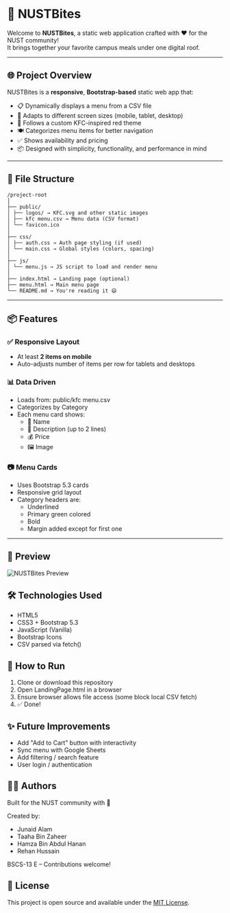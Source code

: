 # 🍔 NUSTBites

Welcome to **NUSTBites**, a static web application crafted with ❤️ for the NUST community!  
It brings together your favorite campus meals under one digital roof.

---

## 🌐 Project Overview

NUSTBites is a **responsive**, **Bootstrap-based** static web app that:

- 📋 Dynamically displays a menu from a CSV file
- 📱 Adapts to different screen sizes (mobile, tablet, desktop)
- 🎨 Follows a custom KFC-inspired red theme
- 🍽️ Categorizes menu items for better navigation
- ✅ Shows availability and pricing
- 📦 Designed with simplicity, functionality, and performance in mind

---

## 📁 File Structure

```
/project-root
│
├── public/
│ ├── logos/ → KFC.svg and other static images
│ ├── kfc menu.csv → Menu data (CSV format)
│ └── favicon.ico
│
├── css/
│ ├── auth.css → Auth page styling (if used)
│ └── main.css → Global styles (colors, spacing)
│
├── js/
│ └── menu.js → JS script to load and render menu
│
├── index.html → Landing page (optional)
├── menu.html → Main menu page
└── README.md → You're reading it 😄
```

---

## 📦 Features

### ✅ Responsive Layout

- At least **2 items on mobile**
- Auto-adjusts number of items per row for tablets and desktops

### 📊 Data Driven

- Loads from: public/kfc menu.csv
- Categorizes by Category
- Each menu card shows:
  - 🍔 Name
  - 📄 Description (up to 2 lines)
  - 💰 Price
  - 🖼️ Image

### 📷 Menu Cards

- Uses Bootstrap 5.3 cards
- Responsive grid layout
- Category headers are:
  - Underlined
  - Primary green colored
  - Bold
  - Margin added except for first one

---

## 📸 Preview

![NUSTBites Preview](https://via.placeholder.com/800x400?text=NUSTBites+Preview)

## 🛠️ Technologies Used

- HTML5
- CSS3 + Bootstrap 5.3
- JavaScript (Vanilla)
- Bootstrap Icons
- CSV parsed via fetch()

## 🚀 How to Run

1. Clone or download this repository
2. Open LandingPage.html in a browser
3. Ensure browser allows file access (some block local CSV fetch)
4. ✅ Done!

## ✨ Future Improvements

- Add "Add to Cart" button with interactivity
- Sync menu with Google Sheets
- Add filtering / search feature
- User login / authentication

## 👨‍💻 Authors

Built for the NUST community with 💚

Created by:

- Junaid Alam
- Taaha Bin Zaheer
- Hamza Bin Abdul Hanan
- Rehan Hussain

BSCS-13 E – Contributions welcome!

## 📝 License

This project is open source and available under the [MIT License](LICENSE).
